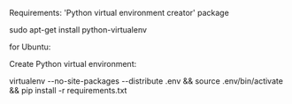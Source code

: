 Requirements:
'Python virtual environment creator' package

sudo apt-get install python-virtualenv

for Ubuntu:


Create Python virtual environment:

virtualenv --no-site-packages --distribute .env && source .env/bin/activate && pip install -r requirements.txt
